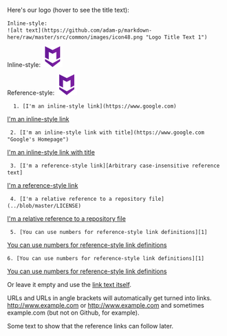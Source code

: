 
Here's our logo (hover to see the title text):

    Inline-style: 
    ![alt text](https://github.com/adam-p/markdown-here/raw/master/src/common/images/icon48.png "Logo Title Text 1")

Inline-style: 
    ![alt text](https://github.com/adam-p/markdown-here/raw/master/src/common/images/icon48.png "Logo Title Text 1")
    
    
Reference-style: 
![alt text][logo]

[logo]: https://github.com/adam-p/markdown-here/raw/master/src/common/images/icon48.png "Logo Title Text 2"

      1. [I'm an inline-style link](https://www.google.com)
[I'm an inline-style link](https://www.google.com)

     2. [I'm an inline-style link with title](https://www.google.com "Google's Homepage")
     
[I'm an inline-style link with title](https://www.google.com "Google's Homepage")

     3. [I'm a reference-style link][Arbitrary case-insensitive reference text]
     
[I'm a reference-style link][Arbitrary case-insensitive reference text]
     
     
     4. [I'm a relative reference to a repository file](../blob/master/LICENSE) 

[I'm a relative reference to a repository file](../blob/master/LICENSE)

     5. [You can use numbers for reference-style link definitions][1]
 
[You can use numbers for reference-style link definitions][1]

    6. [You can use numbers for reference-style link definitions][1]
    
[You can use numbers for reference-style link definitions][1]


Or leave it empty and use the [link text itself].

URLs and URLs in angle brackets will automatically get turned into links. 
http://www.example.com or <http://www.example.com> and sometimes 
example.com (but not on Github, for example).

Some text to show that the reference links can follow later.

[arbitrary case-insensitive reference text]: https://www.mozilla.org
[1]: http://slashdot.org
[link text itself]: http://www.reddit.com
